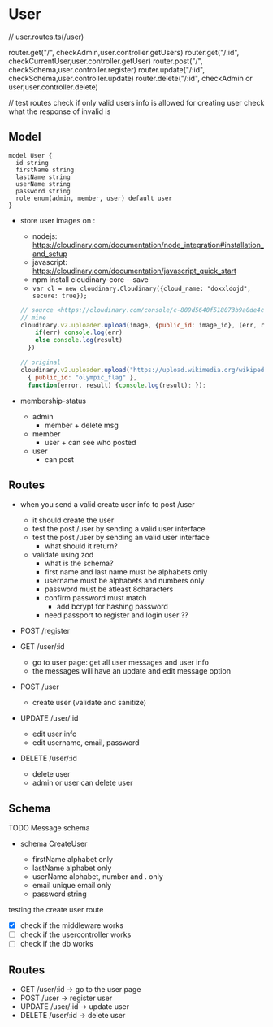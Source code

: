 # User

// user.routes.ts(/user)

router.get("/", checkAdmin,user.controller.getUsers)
router.get("/:id", checkCurrentUser,user.controller.getUser)
router.post("/", checkSchema,user.controller.register)
router.update("/:id", checkSchema,user.controller.update)
router.delete("/:id", checkAdmin or user,user.controller.delete)

// test routes
check if only valid users info is allowed for creating user
check what the response of invalid is


## Model

```
model User {
  id string
  firstName string
  lastName string
  userName string
  password string
  role enum(admin, member, user) default user
}
```

- store user images on : <Cloudinary>
  - nodejs: <https://cloudinary.com/documentation/node_integration#installation_and_setup>
  - javascript: <https://cloudinary.com/documentation/javascript_quick_start>
  - npm install cloudinary-core --save
  - `var cl = new cloudinary.Cloudinary({cloud_name: "doxxldojd", secure: true});`

  ```js
  // source <https://cloudinary.com/console/c-809d5640f518073b9a0de4c6fa564f/getting-started>
  // mine
  cloudinary.v2.uploader.upload(image, {public_id: image_id}, (err, result) => {
      if(err) console.log(err)
      else console.log(result)
    })

  // original
  cloudinary.v2.uploader.upload("https://upload.wikimedia.org/wikipedia/commons/a/ae/Olympic_flag.jpg",
    { public_id: "olympic_flag" },
    function(error, result) {console.log(result); });
  ```

- membership-status
  - admin
    - member + delete msg
  - member
    - user + can see who posted
  - user
    - can post

## Routes

- when you send a valid create user info to post /user
  - it should create the user
  - test the post /user by sending a valid user interface
  - test the post /user by sending an valid user interface
    - what should it return?
  - validate using zod
    - what is the schema?
    - first name and last name must be alphabets only
    - username must be alphabets and numbers only
    - password must be atleast 8characters
    - confirm password must match
      - add bcrypt for hashing password
    - need  passport to register and login user ??

- POST /register

- GET /user/:id
  - go to user page: get all user messages and user info
  - the messages will have an update and edit message option
- POST /user
  - create user (validate and sanitize)
- UPDATE /user/:id
  - edit user info
  - edit username, email, password
- DELETE /user/:id
  - delete user
  - admin or user can delete user

## Schema
TODO Message schema

- schema CreateUser

  - firstName alphabet only
  - lastName alphabet only
  - userName alphabet, number and . only
  - email unique email only
  - password string



testing the create user route
- [X] check if the middleware works
- [ ] check if the usercontroller works
- [ ] check if the db works

## Routes

- GET /user/:id -> go to the user page
- POST /user -> register user
- UPDATE /user/:id -> update user
- DELETE /user/:id -> delete user
